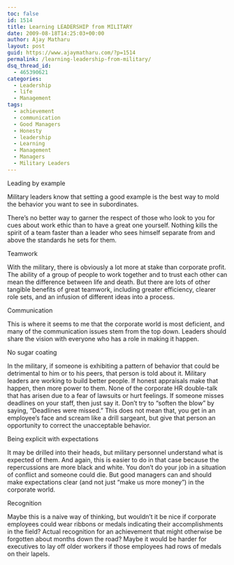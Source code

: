 ```yaml
---
toc: false
id: 1514
title: Learning LEADERSHIP from MILITARY
date: 2009-08-18T14:25:03+00:00
author: Ajay Matharu
layout: post
guid: https://www.ajaymatharu.com/?p=1514
permalink: /learning-leadership-from-military/
dsq_thread_id:
  - 465390621
categories:
  - Leadership
  - life
  - Management
tags:
  - achievement
  - communication
  - Good Managers
  - Honesty
  - leadership
  - Learning
  - Management
  - Managers
  - Military Leaders
---
```

Leading by example

Military leaders know that setting a good example is the best way to mold the behavior you want to see in subordinates.
  
There’s no better way to garner the respect of those who look to you for cues about work ethic than to have a great one yourself. Nothing kills the spirit of a team faster than a leader who sees himself separate from and above the standards he sets for them.

Teamwork

With the military, there is obviously a lot more at stake than corporate profit. The ability of a group of people to work together and to trust each other can mean the difference between life and death. But there are lots of other tangible benefits of great teamwork, including greater efficiency, clearer role sets, and an infusion of different ideas into a process.

Communication

This is where it seems to me that the corporate world is most deficient, and many of the communication issues stem from the top down. Leaders should share the vision with everyone who has a role in making it happen.

No sugar coating

In the military, if someone is exhibiting a pattern of behavior that could be detrimental to him or to his peers, that person is told about it. Military leaders are working to build better people. If honest appraisals make that happen, then more power to them. None of the corporate HR double-talk that has arisen due to a fear of lawsuits or hurt feelings. If someone misses deadlines on your staff, then just say it. Don’t try to “soften the blow” by saying, “Deadlines were missed.” This does not mean that, you get in an employee’s face and scream like a drill sargeant, but give that person an opportunity to correct the unacceptable behavior.

Being explicit with expectations

It may be drilled into their heads, but military personnel understand what is expected of them. And again, this is easier to do in that case because the repercussions are more black and white. You don’t do your job in a situation of conflict and someone could die. But good managers can and should make expectations clear (and not just “make us more money”) in the corporate world.

Recognition

Maybe this is a naive way of thinking, but wouldn’t it be nice if corporate employees could wear ribbons or medals indicating their accomplishments in the field? Actual recognition for an achievement that might otherwise be forgotten about months down the road? Maybe it would be harder for executives to lay off older workers if those employees had rows of medals on their lapels.
